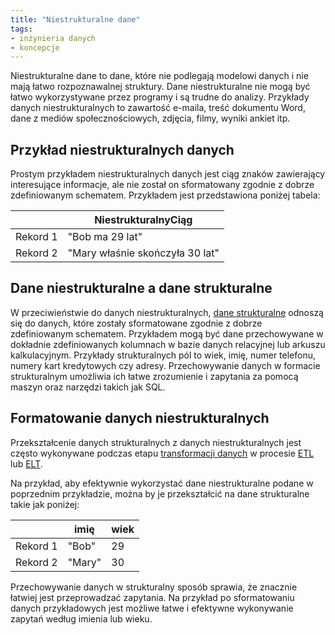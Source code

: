 ```yaml
---
title: "Niestrukturalne dane"
tags:
- inżynieria danych
- koncepcje
---
```

Niestrukturalne dane to dane, które nie podlegają modelowi danych i nie mają łatwo rozpoznawalnej struktury. Dane niestrukturalne nie mogą być łatwo wykorzystywane przez programy i są trudne do analizy. Przykłady danych niestrukturalnych to zawartość e-maila, treść dokumentu Word, dane z mediów społecznościowych, zdjęcia, filmy, wyniki ankiet itp.

## Przykład niestrukturalnych danych

Prostym przykładem niestrukturalnych danych jest ciąg znaków zawierający interesujące informacje, ale nie został on sformatowany zgodnie z dobrze zdefiniowanym schematem. Przykładem jest przedstawiona poniżej tabela:

|               |  **NiestrukturalnyCiąg**|
|---------| -----------|
|Rekord 1| "Bob ma 29 lat" |
|Rekord 2| "Mary właśnie skończyła 30 lat"|

## Dane niestrukturalne a dane strukturalne

W przeciwieństwie do danych niestrukturalnych, [dane strukturalne](notes/dane%20strukturalne.md) odnoszą się do danych, które zostały sformatowane zgodnie z dobrze zdefiniowanym schematem. Przykładem mogą być dane przechowywane w dokładnie zdefiniowanych kolumnach w bazie danych relacyjnej lub arkuszu kalkulacyjnym. Przykłady strukturalnych pól to wiek, imię, numer telefonu, numery kart kredytowych czy adresy. Przechowywanie danych w formacie strukturalnym umożliwia ich łatwe zrozumienie i zapytania za pomocą maszyn oraz narzędzi takich jak SQL.

## Formatowanie danych niestrukturalnych

Przekształcenie danych strukturalnych z danych niestrukturalnych jest często wykonywane podczas etapu [transformacji danych](notes/transformacje%20danych.md) w procesie [ETL](notes/etl.md) lub [ELT](notes/elt.md). 

Na przykład, aby efektywnie wykorzystać dane niestrukturalne podane w poprzednim przykładzie, można by je przekształcić na dane strukturalne takie jak poniżej:

|               |  **imię** | **wiek** |
|---------| -----------|---- |
|Rekord 1| "Bob" | 29 |
|Rekord 2| "Mary"| 30 |

Przechowywanie danych w strukturalny sposób sprawia, że znacznie łatwiej jest przeprowadzać zapytania. Na przykład po sformatowaniu danych przykładowych jest możliwe łatwe i efektywne wykonywanie zapytań według imienia lub wieku.
